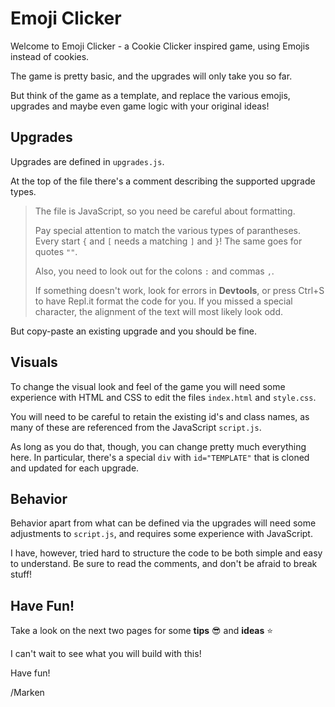 # Emoji Clicker

Welcome to Emoji Clicker - a Cookie Clicker inspired game, using Emojis instead of cookies.

The game is pretty basic, and the upgrades will only take you so far.

But think of the game as a template, and replace the various emojis, upgrades and maybe even game logic with your original ideas!

## Upgrades

Upgrades are defined in `upgrades.js`.

At the top of the file there's a comment describing the supported upgrade types.

> The file is JavaScript, so you need be careful about formatting.
> 
> Pay special attention to match the various types of parantheses. Every start `{` and `[` needs a matching `]` and `}`! The same goes for quotes `""`.
> 
> Also, you need to look out for the colons `:` and commas `,`.
> 
> If something doesn't work, look for errors in **Devtools**, or press Ctrl+S to have Repl.it format the code for you. If you missed a special character, the alignment of the text will most likely look odd.

But copy-paste an existing upgrade and you should be fine.

## Visuals

To change the visual look and feel of the game you will need some experience with HTML and CSS to edit the files `index.html` and `style.css`.

You will need to be careful to retain the existing id's and class names, as many of these are referenced from the JavaScript `script.js`.

As long as you do that, though, you can change pretty much everything here. In particular, there's a special `div` with `id="TEMPLATE"` that is cloned and updated for each upgrade.

## Behavior

Behavior apart from what can be defined via the upgrades will need some adjustments to `script.js`, and requires some experience with JavaScript.

I have, however, tried hard to structure the code to be both simple and easy to understand. Be sure to read the comments, and don't be afraid to break stuff!

## Have Fun!

Take a look on the next two pages for some **tips** 😎 and **ideas** ⭐

I can't wait to see what you will build with this!

Have fun!

/Marken
